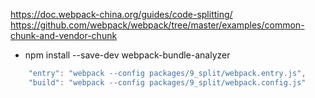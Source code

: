https://doc.webpack-china.org/guides/code-splitting/
https://github.com/webpack/webpack/tree/master/examples/common-chunk-and-vendor-chunk
- npm install --save-dev webpack-bundle-analyzer

```javascript
    "entry": "webpack --config packages/9_split/webpack.entry.js",
    "build": "webpack --config packages/9_split/webpack.config.js"
```
